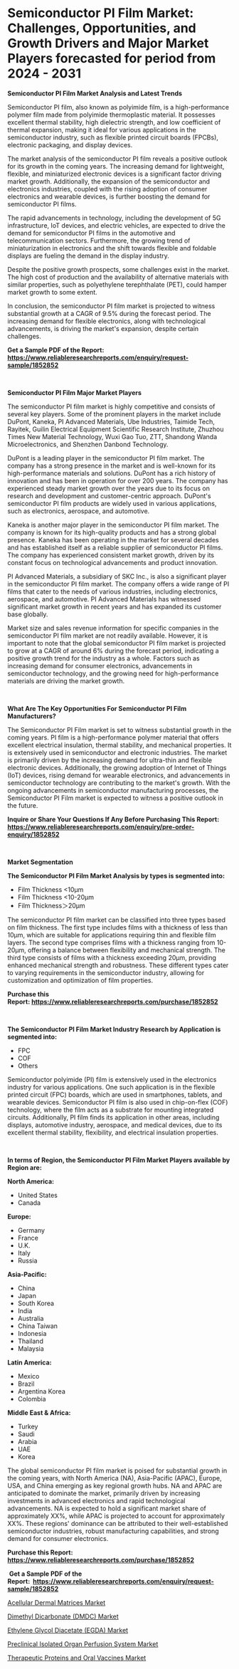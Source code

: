 <p><h1>Semiconductor PI Film Market: Challenges, Opportunities, and Growth Drivers and Major Market Players forecasted for period from 2024 - 2031</h1></p><p><strong>Semiconductor PI Film Market Analysis and Latest Trends</strong></p>
<p><p>Semiconductor PI film, also known as polyimide film, is a high-performance polymer film made from polyimide thermoplastic material. It possesses excellent thermal stability, high dielectric strength, and low coefficient of thermal expansion, making it ideal for various applications in the semiconductor industry, such as flexible printed circuit boards (FPCBs), electronic packaging, and display devices.</p><p>The market analysis of the semiconductor PI film reveals a positive outlook for its growth in the coming years. The increasing demand for lightweight, flexible, and miniaturized electronic devices is a significant factor driving market growth. Additionally, the expansion of the semiconductor and electronics industries, coupled with the rising adoption of consumer electronics and wearable devices, is further boosting the demand for semiconductor PI films.</p><p>The rapid advancements in technology, including the development of 5G infrastructure, IoT devices, and electric vehicles, are expected to drive the demand for semiconductor PI films in the automotive and telecommunication sectors. Furthermore, the growing trend of miniaturization in electronics and the shift towards flexible and foldable displays are fueling the demand in the display industry.</p><p>Despite the positive growth prospects, some challenges exist in the market. The high cost of production and the availability of alternative materials with similar properties, such as polyethylene terephthalate (PET), could hamper market growth to some extent.</p><p>In conclusion, the semiconductor PI film market is projected to witness substantial growth at a CAGR of 9.5% during the forecast period. The increasing demand for flexible electronics, along with technological advancements, is driving the market's expansion, despite certain challenges.</p></p>
<p><strong>Get a Sample PDF of the Report:&nbsp; <a href="https://www.reliableresearchreports.com/enquiry/request-sample/1852852">https://www.reliableresearchreports.com/enquiry/request-sample/1852852</a></strong></p>
<p>&nbsp;</p>
<p><strong>Semiconductor PI Film Major Market Players</strong></p>
<p><p>The semiconductor PI film market is highly competitive and consists of several key players. Some of the prominent players in the market include DuPont, Kaneka, PI Advanced Materials, Ube Industries, Taimide Tech, Rayitek, Guilin Electrical Equipment Scientific Research Institute, Zhuzhou Times New Material Technology, Wuxi Gao Tuo, ZTT, Shandong Wanda Microelectronics, and Shenzhen Danbond Technology.</p><p>DuPont is a leading player in the semiconductor PI film market. The company has a strong presence in the market and is well-known for its high-performance materials and solutions. DuPont has a rich history of innovation and has been in operation for over 200 years. The company has experienced steady market growth over the years due to its focus on research and development and customer-centric approach. DuPont's semiconductor PI film products are widely used in various applications, such as electronics, aerospace, and automotive.</p><p>Kaneka is another major player in the semiconductor PI film market. The company is known for its high-quality products and has a strong global presence. Kaneka has been operating in the market for several decades and has established itself as a reliable supplier of semiconductor PI films. The company has experienced consistent market growth, driven by its constant focus on technological advancements and product innovation.</p><p>PI Advanced Materials, a subsidiary of SKC Inc., is also a significant player in the semiconductor PI film market. The company offers a wide range of PI films that cater to the needs of various industries, including electronics, aerospace, and automotive. PI Advanced Materials has witnessed significant market growth in recent years and has expanded its customer base globally.</p><p>Market size and sales revenue information for specific companies in the semiconductor PI film market are not readily available. However, it is important to note that the global semiconductor PI film market is projected to grow at a CAGR of around 6% during the forecast period, indicating a positive growth trend for the industry as a whole. Factors such as increasing demand for consumer electronics, advancements in semiconductor technology, and the growing need for high-performance materials are driving the market growth.</p></p>
<p>&nbsp;</p>
<p><strong>What Are The Key Opportunities For Semiconductor PI Film Manufacturers?</strong></p>
<p><p>The Semiconductor PI Film market is set to witness substantial growth in the coming years. PI film is a high-performance polymer material that offers excellent electrical insulation, thermal stability, and mechanical properties. It is extensively used in semiconductor and electronic industries. The market is primarily driven by the increasing demand for ultra-thin and flexible electronic devices. Additionally, the growing adoption of Internet of Things (IoT) devices, rising demand for wearable electronics, and advancements in semiconductor technology are contributing to the market's growth. With the ongoing advancements in semiconductor manufacturing processes, the Semiconductor PI Film market is expected to witness a positive outlook in the future.</p></p>
<p><strong>Inquire or Share Your Questions If Any Before Purchasing This Report: <a href="https://www.reliableresearchreports.com/enquiry/pre-order-enquiry/1852852">https://www.reliableresearchreports.com/enquiry/pre-order-enquiry/1852852</a></strong></p>
<p>&nbsp;</p>
<p><strong>Market Segmentation</strong></p>
<p><strong>The Semiconductor PI Film Market Analysis by types is segmented into:</strong></p>
<p><ul><li>Film Thickness <10μm</li><li>Film Thickness <10-20μm</li><li>Film Thickness＞20μm</li></ul></p>
<p><p>The semiconductor PI film market can be classified into three types based on film thickness. The first type includes films with a thickness of less than 10μm, which are suitable for applications requiring thin and flexible film layers. The second type comprises films with a thickness ranging from 10-20μm, offering a balance between flexibility and mechanical strength. The third type consists of films with a thickness exceeding 20μm, providing enhanced mechanical strength and robustness. These different types cater to varying requirements in the semiconductor industry, allowing for customization and optimization of film properties.</p></p>
<p><strong>Purchase this Report:&nbsp;<a href="https://www.reliableresearchreports.com/purchase/1852852">https://www.reliableresearchreports.com/purchase/1852852</a></strong></p>
<p>&nbsp;</p>
<p><strong>The Semiconductor PI Film Market Industry Research by Application is segmented into:</strong></p>
<p><ul><li>FPC</li><li>COF</li><li>Others</li></ul></p>
<p><p>Semiconductor polyimide (PI) film is extensively used in the electronics industry for various applications. One such application is in the flexible printed circuit (FPC) boards, which are used in smartphones, tablets, and wearable devices. Semiconductor PI film is also used in chip-on-flex (COF) technology, where the film acts as a substrate for mounting integrated circuits. Additionally, PI film finds its application in other areas, including displays, automotive industry, aerospace, and medical devices, due to its excellent thermal stability, flexibility, and electrical insulation properties.</p></p>
<p>&nbsp;</p>
<p><strong>In terms of Region, the Semiconductor PI Film Market Players available by Region are:</strong></p>
<p>
    <p> <strong> North America: </strong>
        <ul>
            <li>United States</li>
            <li>Canada</li>
        </ul>
        </p> 
    <p> <strong> Europe: </strong>
        <ul>
            <li>Germany</li>
            <li>France</li>
            <li>U.K.</li>
            <li>Italy</li>
            <li>Russia</li>
        </ul>
        </p> 
    <p> <strong> Asia-Pacific: </strong>
        <ul>
            <li>China</li>
            <li>Japan</li>
            <li>South Korea</li>
            <li>India</li>
            <li>Australia</li>
            <li>China Taiwan</li>
            <li>Indonesia</li>
            <li>Thailand</li>
            <li>Malaysia</li>
        </ul>
        </p> 
    <p> <strong> Latin America: </strong>
        <ul>
            <li>Mexico</li>
            <li>Brazil</li>
            <li>Argentina Korea</li>
            <li>Colombia</li>
        </ul>
        </p> 
    <p> <strong> Middle East & Africa: </strong>
        <ul>
            <li>Turkey</li>
            <li>Saudi</li>
            <li>Arabia</li>
            <li>UAE</li>
            <li>Korea</li>
        </ul>
    </p>
    </p>
<p><p>The global semiconductor PI film market is poised for substantial growth in the coming years, with North America (NA), Asia-Pacific (APAC), Europe, USA, and China emerging as key regional growth hubs. NA and APAC are anticipated to dominate the market, primarily driven by increasing investments in advanced electronics and rapid technological advancements. NA is expected to hold a significant market share of approximately XX%, while APAC is projected to account for approximately XX%. These regions' dominance can be attributed to their well-established semiconductor industries, robust manufacturing capabilities, and strong demand for consumer electronics.</p></p>
<p><strong>Purchase this Report: <a href="https://www.reliableresearchreports.com/purchase/1852852">https://www.reliableresearchreports.com/purchase/1852852</a></strong></p>
<p>&nbsp;<strong>Get a Sample PDF of the Report:&nbsp;&nbsp;<a href="https://www.reliableresearchreports.com/enquiry/request-sample/1852852">https://www.reliableresearchreports.com/enquiry/request-sample/1852852</a></strong></p>
<p><strong></strong></p>
<p><p><a href="https://www.linkedin.com/pulse/acellular-dermal-matrices-market-insights-players-forecast-dso1e/">Acellular Dermal Matrices Market</a></p><p><a href="https://github.com/PeterParrish5/Market-Research-Report-List-2/blob/main/dimethyl-dicarbonate-dmdc-market.md">Dimethyl Dicarbonate (DMDC) Market</a></p><p><a href="https://github.com/WillieWoodard/Market-Research-Report-List-2/blob/main/ethylene-glycol-diacetate-egda-market.md">Ethylene Glycol Diacetate (EGDA) Market</a></p><p><a href="https://www.linkedin.com/pulse/preclinical-isolated-organ-perfusion-system-market-yjdee/">Preclinical Isolated Organ Perfusion System Market</a></p><p><a href="https://www.linkedin.com/pulse/therapeutic-proteins-oral-vaccines-market-challenges-opportunities-r63me/">Therapeutic Proteins and Oral Vaccines Market</a></p></p>